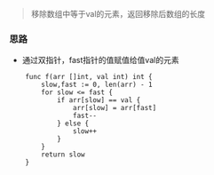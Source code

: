 > 移除数组中等于val的元素，返回移除后数组的长度



### 思路

- 通过双指针，fast指针的值赋值给值val的元素



```golang
    func f(arr []int, val int) int {
        slow,fast := 0, len(arr) - 1
        for slow <= fast {
            if arr[slow] == val {
                arr[slow] = arr[fast]
                fast--
            } else {
                slow++
            }
        }
        return slow
    }
```